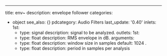 ---
title: env~
description: envelope follower
categories:
- object
see_also: {}
pdcategory: Audio Filters
last_update: '0.40'
inlets:
  1st:
  - type: signal
    description: signal to be analyzed. 
outlets:
  1st:
  - type: float
    description: RMS envelope in dB. 
arguments:
  - type: float
    description: window size in samples 
  default: 1024
.
  - type: float
    description: period in samples per analysis 